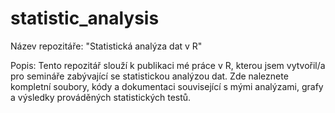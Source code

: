 # statistic_analysis

Název repozitáře: "Statistická analýza dat v R"

Popis:
Tento repozitář slouží k publikaci mé práce v R, kterou jsem vytvořil/a pro semináře zabývající se statistickou analýzou dat. Zde naleznete kompletní soubory, kódy a dokumentaci související s mými analýzami, grafy a výsledky prováděných statistických testů.
